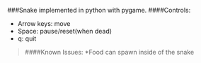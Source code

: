 ###Snake implemented in python with pygame.
####Controls:
* Arrow keys: move
* Space: pause/reset(when dead)
* q: quit
>####Known Issues:
*Food can spawn inside of the snake
